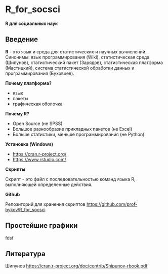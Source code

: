 # R_for_socsci
**R для социальных наук**

## Введение

**R** - это язык и среда для статистических и научных вычислений. Синонимы: язык программирования (Wiki), статистическая среда (Шипунов), статистический пакет (Зарядов), статистическая платформа (Мастицкий), система статистической обработки данных и программирования (Буховцев). 

**Почему платформа?**

- язык
- пакеты
- графическая оболочка 

**Почему R?** 

- Open Source (не SPSS)
- Большое разнообразие прикладных пакетов (не Excel)
- Больше статистики, меньше программирования (не Python)

**Установка (Windows)**

- https://cran.r-project.org/ 
- https://www.rstudio.com/

**Скрипты**

Скрипт - это файл с последовательностью команд языка R, выполняющей определенные действия. 

**Github**

Репозиторий для хранения скриптов https://github.com/prof-bykov/R_for_socsci

## Простейшие графики
fdsf

## Литература
Шипунов https://cran.r-project.org/doc/contrib/Shipunov-rbook.pdf
